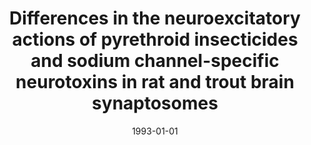 ---
title: "Differences in the neuroexcitatory actions of pyrethroid insecticides and sodium channel-specific neurotoxins in rat and trout brain synaptosomes"
date: 1993-01-01
authors_string: J. Eells, Peter Bandettini, J. Rasmussen, J. Propp
authors:
   - J. Eells
   - Peter Bandettini
   - J. Rasmussen
   - J. Propp
author_ids:
   - peter_bandettini
journal: 'Toxicology and Applied Pharmacology'
volume: 123
issue: 
pages: 107-119
book_title: ''
publisher: ''
abstract: ''
project_id: 
paper_url: 
doi: 
data_loc: ''
code_loc: ''
file: '/assets/publications//assets/publications/'
file_name: '/assets/publications/'
type: journal_article
pub_str: ' (1993) Toxicology and Applied Pharmacology 123: 107-119'
layout: publication 
---
